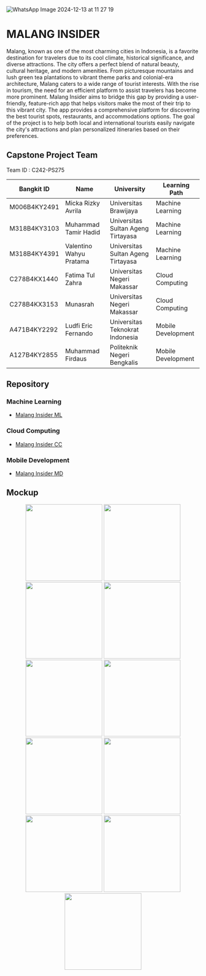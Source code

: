 ![WhatsApp Image 2024-12-13 at 11 27 19](https://github.com/user-attachments/assets/3fa232ff-294c-4a0f-8b4a-a19e27102b8b)

# MALANG INSIDER
Malang, known as one of the most charming cities in Indonesia, is a favorite destination for travelers due to its cool climate, historical significance, and diverse attractions. The city offers a perfect blend of natural beauty, cultural heritage, and modern amenities. From picturesque mountains and lush green tea plantations to vibrant theme parks and colonial-era architecture, Malang caters to a wide range of tourist interests.
With the rise in tourism, the need for an efficient platform to assist travelers has become more prominent. Malang Insider aims to bridge this gap by providing a user-friendly, feature-rich app that helps visitors make the most of their trip to this vibrant city. The app provides a comprehensive platform for discovering the best tourist spots, restaurants, and accommodations options. The goal of the project is to help both local and international tourists easily navigate the city's attractions and plan personalized itineraries based on their preferences.

## Capstone Project Team
Team ID : C242-PS275

| Bangkit ID | Name | University | Learning Path |
| ------ | ------ | ------ | ------ |
| M006B4KY2491 | Micka Rizky Avrila | Universitas Brawijaya | Machine Learning |
| M318B4KY3103 | Muhammad Tamir Hadid | Universitas Sultan Ageng Tirtayasa | Machine Learning |
| M318B4KY4391 | Valentino Wahyu Pratama | Universitas Sultan Ageng Tirtayasa | Machine Learning |
| C278B4KX1440 | Fatima Tul Zahra | Universitas Negeri Makassar | Cloud Computing |
| C278B4KX3153 | Munasrah | Universitas Negeri Makassar | Cloud Computing |
| A471B4KY2292 | Ludfi Eric Fernando | Universitas Teknokrat Indonesia | Mobile Development |
| A127B4KY2855 | Muhammad Firdaus | Politeknik Negeri Bengkalis | Mobile Development |


## Repository

###  Machine Learning
- [Malang Insider ML](https://github.com/ericfernando19/insider/tree/main/MalangInsider-ML-main)

### Cloud Computing
-  [Malang Insider CC](https://github.com/ericfernando19/insider)

### Mobile Development
-  [Malang Insider MD](https://github.com/ericfernando19/insider/tree/main/Md/InsiderApp)

## Mockup
<p align="center">
  <img src="https://github.com/user-attachments/assets/db09cf9d-269d-4788-b57a-ac79bb95400a" width="200">
  <img src="https://github.com/user-attachments/assets/884ef268-fb88-4581-90c6-b8ea3c0e5ec2" width="200">
  <img src="https://github.com/user-attachments/assets/ea2205f8-9acd-4236-b499-e056a98a14e2" width="200">
  <img src="https://github.com/user-attachments/assets/b9f25ad9-320f-4452-b35e-b7e2afca7ad6" width="200">
  <img src="https://github.com/user-attachments/assets/5a9e606a-b60b-4c08-86b6-ccb457d41653" width="200">
  <img src="https://github.com/user-attachments/assets/8cc2a234-eb83-4bd3-8181-a563a51905f0" width="200">
  <img src="https://github.com/user-attachments/assets/60a3d882-c998-4eed-aaca-02d8aed3e936" width="200">
  <img src="https://github.com/user-attachments/assets/569c40fd-c77b-430d-a86f-997b23091a3d" width="200">
  <img src="https://github.com/user-attachments/assets/b5eed60c-6f7e-49cc-b42f-eae8ec9903d6" width="200">
  <img src="https://github.com/user-attachments/assets/685b5b30-d415-4a43-b6bd-181b15d682c5" width="200">
  <img src="https://github.com/user-attachments/assets/90b9ca9f-701e-4923-be2a-b1d2c000039f" width="200">
</p>




